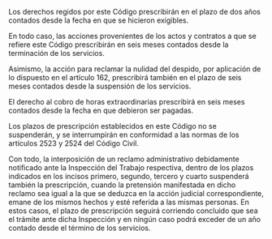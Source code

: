 Los derechos regidos por este Código prescribirán en el plazo de dos años contados desde la fecha en que se hicieron exigibles.

En todo caso, las acciones provenientes de los actos y contratos a que se refiere este Código prescribirán en seis meses contados desde la terminación de los servicios.

Asimismo, la acción para reclamar la nulidad del despido, por aplicación de lo dispuesto en el artículo 162, prescribirá también en el plazo de seis meses contados desde la suspensión de los servicios.

El derecho al cobro de horas extraordinarias prescribirá en seis meses contados desde la fecha en que debieron ser pagadas.

Los plazos de prescripción establecidos en este Código no se suspenderán, y se interrumpirán en conformidad a las normas de los artículos 2523 y 2524 del Código Civil.

Con todo, la interposición de un reclamo administrativo debidamente notificado ante la Inspección del Trabajo respectiva, dentro de los plazos indicados en los incisos primero, segundo, tercero y cuarto suspenderá también la prescripción, cuando la pretensión manifestada en dicho reclamo sea igual a la que se deduzca en la acción judicial correspondiente, emane de los mismos hechos y esté referida a las mismas personas. En estos casos, el plazo de prescripción seguirá corriendo concluido que sea el trámite ante dicha Inspección y en ningún caso podrá exceder de un año contado desde el término de los servicios.